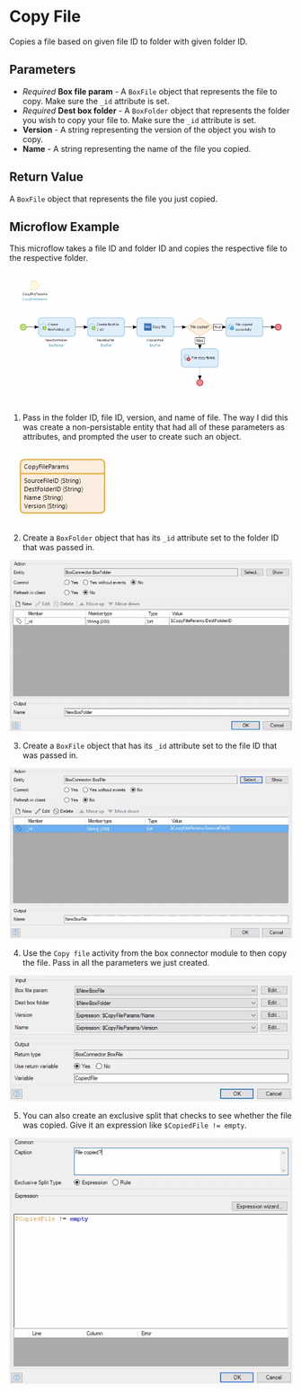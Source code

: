 # Copy File

Copies a file based on given file ID to folder with given folder ID.

## Parameters

* _Required_ **Box file param** - A `BoxFile` object that represents the file to copy. Make sure the `_id` attribute is set.
* _Required_ **Dest box folder** - A `BoxFolder` object that represents the folder you wish to copy your file to. Make sure the `_id` attribute is set.
* **Version** - A string representing the version of the object you wish to copy.
* **Name** - A string representing the name of the file you copied.

## Return Value

A `BoxFile` object that represents the file you just copied.

## Microflow Example

This microflow takes a file ID and folder ID and copies the respective file to the respective folder.

![](../../res/file/copy-file/microflow.png)

1) Pass in the folder ID, file ID, version, and name of file. The way I did this was create a non-persistable entity that had all of these parameters as attributes, and prompted the user to create such an object.

![](../../res/file/copy-file/01-entity.png)

2) Create a `BoxFolder` object that has its `_id` attribute set to the folder ID that was passed in.

![](../../res/file/copy-file/02-create-object.png)

3) Create a `BoxFile` object that has its `_id` attribute set to the file ID that was passed in.

![](../../res/file/copy-file/03-create-object.png)

4) Use the `Copy file` activity from the box connector module to then copy the file. Pass in all the parameters we just created.

![](../../res/file/copy-file/04-copy-file.png)

5) You can also create an exclusive split that checks to see whether the file was copied. Give it an expression like `$CopiedFile != empty`.

![](../../res/file/copy-file/05-exclusive-split.png)
